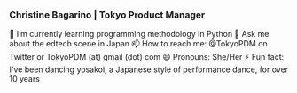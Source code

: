 ### Christine Bagarino | Tokyo Product Manager

🌱 I’m currently learning programming methodology in Python
💬 Ask me about the edtech scene in Japan
📫 How to reach me: @TokyoPDM on Twitter or TokyoPDM (at) gmail (dot) com
😄 Pronouns: She/Her
⚡ Fun fact: I've been dancing yosakoi, a Japanese style of performance dance, for over 10 years

<!--
**tokyopdm/tokyopdm** is a ✨ _special_ ✨ repository because its `README.md` (this file) appears on your GitHub profile.

Here are some ideas to get you started:

- 🔭 I’m currently working on ...
- 🌱 I’m currently learning ...
- 👯 I’m looking to collaborate on ...
- 🤔 I’m looking for help with ...
- 💬 Ask me about ...
- 📫 How to reach me: ...
- 😄 Pronouns: ...
- ⚡ Fun fact: ...
-->
